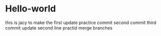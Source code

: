 # Hello-world
this is jacy to make the first update
practice commit
second commit
third commit
update second line
practid merge branches
